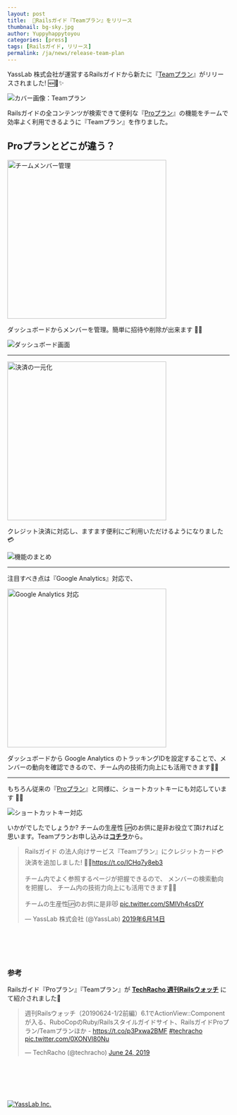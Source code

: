 ```yaml
---
layout: post
title:  🚀Railsガイド『Teamプラン』をリリース
thumbnail: bg-sky.jpg
author: Yuppyhappytoyou
categories: [press]
tags: [Railsガイド, リリース]
permalink: /ja/news/release-team-plan
---
```


YassLab 株式会社が運営するRailsガイドから新たに『[Teamプラン](https://railsguides.jp/team)』がリリースされました! 🆕🚀✨

![カバー画像：Teamプラン](/img/posts/guides-cover.png)

Railsガイドの全コンテンツが検索できて便利な『[Proプラン](https://railsguides.jp/pro)』の機能をチームで効率よく利用できるように『Teamプラン』を作りました。

## Proプランとどこが違う？

<div aline="center">
  <img alt="チームメンバー管理" src="/img/posts/guides-member.png" width="360px">
</div>

ダッシュボードからメンバーを管理。簡単に招待や削除が出来ます 👥✨

![ダッシュボード画面](/img/posts/guides-dashboard.png)

-----

<div aline="center">
  <img alt="決済の一元化" src="/img/posts/guides-payment.png" width="360px">
</div>

クレジット決済に対応し、ますます便利にご利用いただけるようになりました 💳

![機能のまとめ](/img/posts/guides-features.png)

-----

注目すべき点は『Google Analytics』対応で、

<div aline="center">
  <img alt="Google Analytics 対応" src="/img/posts/guides-ga.png" width="360px">
</div>

ダッシュボードから Google Analytics のトラッキングIDを設定することで、メンバーの動向を確認できるので、チーム内の技術力向上にも活用できます💪✨

-----

もちろん従来の『[Proプラン](https://railsguides.jp/pro)』と同様に、ショートカットキーにも対応しています 🔧💨

![ショートカットキー対応](/img/posts/guides-shortcuts.png)

いかがでしたでしょうか? チームの生産性 🆙のお供に是非お役立て頂ければと思います。Teamプランお申し込みは[**コチラ**](https://railsguides.jp/team)から。

<div style="margin-bottom: 100px;">
  <blockquote class="twitter-tweet tw-align-center" data-lang="ja"><p lang="ja" dir="ltr">Railsガイド の法人向けサービス『Teamプラン』にクレジットカード💳決済を追加しました! 🎉✨<a href="https://t.co/ICHq7y8eb3">https://t.co/ICHq7y8eb3</a><br><br>チーム内でよく参照するページが把握できるので、 メンバーの検索動向を把握し、 チーム内の技術力向上にも活用できます👥✨<br><br>チームの生産性🆙のお供に是非😻 <a href="https://t.co/SMIVh4csDY">pic.twitter.com/SMIVh4csDY</a></p>&mdash; YassLab 株式会社 (@YassLab) <a href="https://twitter.com/YassLab/status/1139371152810188801?ref_src=twsrc%5Etfw">2019年6月14日</a></blockquote>
  <script async src="https://platform.twitter.com/widgets.js" charset="utf-8"></script>
</div>

### 参考

Railsガイド『Proプラン』『Teamプラン』が [**TechRacho 週刊Railsウォッチ**](https://techracho.bpsinc.jp/hachi8833/2019_06_24/76423#2-3) にて紹介されました🎉

<div style="margin-bottom: 100px;">
  <blockquote class="twitter-tweet" data-partner="tweetdeck"><p lang="ja" dir="ltr">週刊Railsウォッチ（20190624-1/2前編）6.1でActionView::Componentが入る、RuboCopのRuby/Railsスタイルガイドサイト、RailsガイドProプラン/Teamプランほか - <a href="https://t.co/p3Pxwa2BMF">https://t.co/p3Pxwa2BMF</a> <a href="https://twitter.com/hashtag/techracho?src=hash&amp;ref_src=twsrc%5Etfw">#techracho</a> <a href="https://t.co/0XONVl80Nu">pic.twitter.com/0XONVl80Nu</a></p>&mdash; TechRacho (@techracho) <a href="https://twitter.com/techracho/status/1143074010269306880?ref_src=twsrc%5Etfw">June 24, 2019</a></blockquote>
</div>


[![YassLab Inc.](/img/logos/800x200.png)](/)

